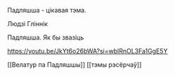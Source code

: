 
Падляшша - цікавая тэма. 

Людзі
Гліннік

Падляшша. Як бы звазіць

https://youtu.be/JkYt6o26bWA?si=wblRnOL3Fa1GgE5Y

[[Велатур па Падляшшы]]
[[тэмы рэсёрчаў]]

